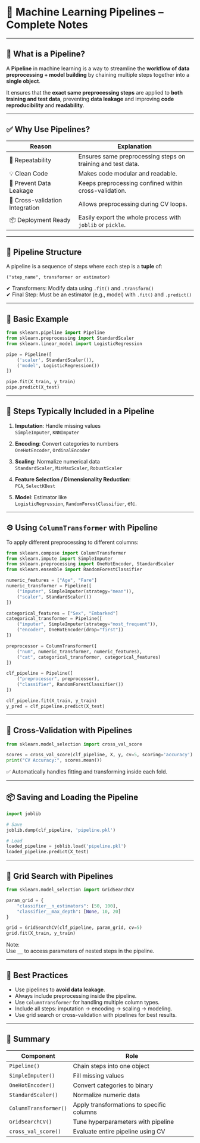
# 🧠 Machine Learning Pipelines – Complete Notes

---

## 📌 What is a Pipeline?

A **Pipeline** in machine learning is a way to streamline the **workflow of data preprocessing + model building** by chaining multiple steps together into a **single object**.

It ensures that the **exact same preprocessing steps** are applied to **both training and test data**, preventing **data leakage** and improving **code reproducibility** and **readability**.

---

## ✅ Why Use Pipelines?

| Reason | Explanation |
|--------|-------------|
| 🔁 Repeatability | Ensures same preprocessing steps on training and test data. |
| 💡 Clean Code | Makes code modular and readable. |
| 🚫 Prevent Data Leakage | Keeps preprocessing confined within cross-validation. |
| 🧪 Cross-validation Integration | Allows preprocessing during CV loops. |
| 📦 Deployment Ready | Easily export the whole process with `joblib` or `pickle`. |

---

## 🧱 Pipeline Structure

A pipeline is a sequence of steps where each step is a **tuple** of:

```
("step_name", transformer or estimator)
```

✔ Transformers: Modify data using `.fit()` and `.transform()`  
✔ Final Step: Must be an estimator (e.g., model) with `.fit()` and `.predict()`

---

## 📘 Basic Example

```python
from sklearn.pipeline import Pipeline
from sklearn.preprocessing import StandardScaler
from sklearn.linear_model import LogisticRegression

pipe = Pipeline([
    ('scaler', StandardScaler()),
    ('model', LogisticRegression())
])

pipe.fit(X_train, y_train)
pipe.predict(X_test)
```

---

## 🔀 Steps Typically Included in a Pipeline

1. **Imputation**: Handle missing values  
   `SimpleImputer`, `KNNImputer`

2. **Encoding**: Convert categories to numbers  
   `OneHotEncoder`, `OrdinalEncoder`

3. **Scaling**: Normalize numerical data  
   `StandardScaler`, `MinMaxScaler`, `RobustScaler`

4. **Feature Selection / Dimensionality Reduction**:  
   `PCA`, `SelectKBest`

5. **Model**: Estimator like  
   `LogisticRegression`, `RandomForestClassifier`, etc.

---

## ⚙️ Using `ColumnTransformer` with Pipeline

To apply different preprocessing to different columns:

```python
from sklearn.compose import ColumnTransformer
from sklearn.impute import SimpleImputer
from sklearn.preprocessing import OneHotEncoder, StandardScaler
from sklearn.ensemble import RandomForestClassifier

numeric_features = ["Age", "Fare"]
numeric_transformer = Pipeline([
    ("imputer", SimpleImputer(strategy="mean")),
    ("scaler", StandardScaler())
])

categorical_features = ["Sex", "Embarked"]
categorical_transformer = Pipeline([
    ("imputer", SimpleImputer(strategy="most_frequent")),
    ("encoder", OneHotEncoder(drop="first"))
])

preprocessor = ColumnTransformer([
    ("num", numeric_transformer, numeric_features),
    ("cat", categorical_transformer, categorical_features)
])

clf_pipeline = Pipeline([
    ("preprocessor", preprocessor),
    ("classifier", RandomForestClassifier())
])

clf_pipeline.fit(X_train, y_train)
y_pred = clf_pipeline.predict(X_test)
```

---

## 🔁 Cross-Validation with Pipelines

```python
from sklearn.model_selection import cross_val_score

scores = cross_val_score(clf_pipeline, X, y, cv=5, scoring='accuracy')
print("CV Accuracy:", scores.mean())
```

✅ Automatically handles fitting and transforming inside each fold.

---

## 📦 Saving and Loading the Pipeline

```python
import joblib

# Save
joblib.dump(clf_pipeline, 'pipeline.pkl')

# Load
loaded_pipeline = joblib.load('pipeline.pkl')
loaded_pipeline.predict(X_test)
```

---

## 🧪 Grid Search with Pipelines

```python
from sklearn.model_selection import GridSearchCV

param_grid = {
    "classifier__n_estimators": [50, 100],
    "classifier__max_depth": [None, 10, 20]
}

grid = GridSearchCV(clf_pipeline, param_grid, cv=5)
grid.fit(X_train, y_train)
```

Note:  
Use `__` to access parameters of nested steps in the pipeline.

---

## 🧠 Best Practices

- Use pipelines to **avoid data leakage**.
- Always include preprocessing inside the pipeline.
- Use `ColumnTransformer` for handling multiple column types.
- Include all steps: imputation → encoding → scaling → modeling.
- Use grid search or cross-validation with pipelines for best results.

---

## 🧰 Summary

| Component | Role |
|-----------|------|
| `Pipeline()` | Chain steps into one object |
| `SimpleImputer()` | Fill missing values |
| `OneHotEncoder()` | Convert categories to binary |
| `StandardScaler()` | Normalize numeric data |
| `ColumnTransformer()` | Apply transformations to specific columns |
| `GridSearchCV()` | Tune hyperparameters with pipeline |
| `cross_val_score()` | Evaluate entire pipeline using CV |

